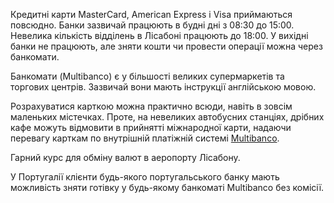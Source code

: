 Кредитні карти MasterCard, American Express і Visa приймаються повсюдно.  Банки зазвичай працюють в будні дні з 08:30 до 15:00. Невелика кількість відділень в Лісабоні працюють до 18:00. У вихідні банки не працюють, але зняти кошти чи провести операції можна через банкомати.

Банкомати (Multibanco) є у більшості великих супермаркетів та торгових центрів. Зазвичай вони мають інструкції англійською мовою.

Розрахуватися карткою можна практично всюди, навіть в зовсім маленьких містечках. Проте, на невеликих автобусних станціях, дрібних кафе можуть відмовити в прийнятті міжнародної карти, надаючи перевагу карткам по внутрішній платіжній системі [Multibanco](https://www.multibanco.pt/).

Гарний курс для обміну валют в аеропорту Лісабону.

<section type="note">

У Португалії клієнти будь-якого португальського банку мають можливість зняти готівку у будь-якому банкоматі Multibanco без комісії. 
</section>